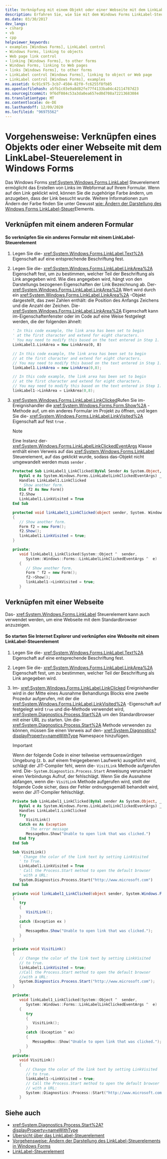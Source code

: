 ```yaml
---
title: Verknüpfung mit einem Objekt oder einer Webseite mit dem LinkLabel-Steuerelement
description: Erfahren Sie, wie Sie mit dem Windows Forms LinkLabel-Steuerelement Webstil Verknüpfungen zu einem Objekt oder einer Webseite erstellen.
ms.date: 03/30/2017
dev_langs:
- csharp
- vb
- cpp
helpviewer_keywords:
- examples [Windows Forms], LinkLabel control
- Windows Forms, linking to objects
- Web page link control
- linking [Windows Forms], to other forms
- Windows Forms, linking to Web pages
- links [Windows Forms], to other forms
- LinkLabel control [Windows Forms], linking to object or Web page
- LinkLabel control [Windows Forms], examples
ms.assetid: 6c91c975-3cb7-4504-82f0-fc6255f8fb85
ms.openlocfilehash: a5fb1c03e9a8d82fe77f4133ba04c42114787d23
ms.sourcegitcommit: 9f6df084c53a3da0ea657ed0d708a72213683084
ms.translationtype: MT
ms.contentlocale: de-DE
ms.lasthandoff: 12/09/2020
ms.locfileid: "96975562"
---
```

# <a name="how-to-link-to-an-object-or-web-page-with-the-windows-forms-linklabel-control"></a>Vorgehensweise: Verknüpfen eines Objekts oder einer Webseite mit dem LinkLabel-Steuerelement in Windows Forms

Das Windows Forms <xref:System.Windows.Forms.LinkLabel> Steuerelement ermöglicht das Erstellen von Links im Webformat auf Ihrem Formular. Wenn auf den Link geklickt wird, können Sie die zugehörige Farbe ändern, um anzugeben, dass der Link besucht wurde. Weitere Informationen zum Ändern der Farbe finden Sie unter Gewusst [wie: Ändern der Darstellung des Windows Forms LinkLabel-Steuer](how-to-change-the-appearance-of-the-windows-forms-linklabel-control.md)Elements.

## <a name="linking-to-another-form"></a>Verknüpfen mit einem anderen Formular

#### <a name="to-link-to-another-form-with-a-linklabel-control"></a>So verknüpfen Sie ein anderes Formular mit einem LinkLabel-Steuerelement

1. Legen Sie die- <xref:System.Windows.Forms.LinkLabel.Text%2A> Eigenschaft auf eine entsprechende Beschriftung fest.

2. Legen Sie die- <xref:System.Windows.Forms.LinkLabel.LinkArea%2A> Eigenschaft fest, um zu bestimmen, welcher Teil der Beschriftung als Link angegeben wird. Wie dies angegeben wird, hängt von den Darstellungs bezogenen Eigenschaften der Link Bezeichnung ab. Der- <xref:System.Windows.Forms.LinkLabel.LinkArea%2A> Wert wird durch ein <xref:System.Windows.Forms.LinkLabel.LinkArea%2A> -Objekt dargestellt, das zwei Zahlen enthält: die Position des Anfangs Zeichens und die Anzahl der Zeichen. Die- <xref:System.Windows.Forms.LinkLabel.LinkArea%2A> Eigenschaft kann im-Eigenschaftenfenster oder im Code auf eine Weise festgelegt werden, die der folgenden ähnelt:

    ```vb
    ' In this code example, the link area has been set to begin
    ' at the first character and extend for eight characters.
    ' You may need to modify this based on the text entered in Step 1.
    LinkLabel1.LinkArea = New LinkArea(0, 8)
    ```

    ```csharp
    // In this code example, the link area has been set to begin
    // at the first character and extend for eight characters.
    // You may need to modify this based on the text entered in Step 1.
    linkLabel1.LinkArea = new LinkArea(0,8);
    ```

    ```cpp
    // In this code example, the link area has been set to begin
    // at the first character and extend for eight characters.
    // You may need to modify this based on the text entered in Step 1.
    linkLabel1->LinkArea = LinkArea(0,8);
    ```

3. <xref:System.Windows.Forms.LinkLabel.LinkClicked>Rufen Sie im-Ereignishandler die <xref:System.Windows.Forms.Form.Show%2A> -Methode auf, um ein anderes Formular im Projekt zu öffnen, und legen Sie die- <xref:System.Windows.Forms.LinkLabel.LinkVisited%2A> Eigenschaft auf fest `true` .

    > [!NOTE]
    > Eine Instanz der- <xref:System.Windows.Forms.LinkLabelLinkClickedEventArgs> Klasse enthält einen Verweis auf das <xref:System.Windows.Forms.LinkLabel> Steuerelement, auf das geklickt wurde, sodass das-Objekt nicht umgewandelt werden muss `sender` .

    ```vb
    Protected Sub LinkLabel1_LinkClicked(ByVal Sender As System.Object, _
       ByVal e As System.Windows.Forms.LinkLabelLinkClickedEventArgs) _
       Handles LinkLabel1.LinkClicked
       ' Show another form.
       Dim f2 As New Form()
       f2.Show
       LinkLabel1.LinkVisited = True
    End Sub
    ```

    ```csharp
    protected void linkLabel1_LinkClicked(object sender, System. Windows.Forms.LinkLabelLinkClickedEventArgs e)
    {
       // Show another form.
       Form f2 = new Form();
       f2.Show();
       linkLabel1.LinkVisited = true;
    }
    ```

    ```cpp
    private:
       void linkLabel1_LinkClicked(System::Object ^  sender,
          System::Windows::Forms::LinkLabelLinkClickedEventArgs ^  e)
       {
          // Show another form.
          Form ^ f2 = new Form();
          f2->Show();
          linkLabel1->LinkVisited = true;
       }
    ```

## <a name="linking-to-a-web-page"></a>Verknüpfen mit einer Webseite

Das- <xref:System.Windows.Forms.LinkLabel> Steuerelement kann auch verwendet werden, um eine Webseite mit dem Standardbrowser anzuzeigen.

#### <a name="to-start-internet-explorer-and-link-to-a-web-page-with-a-linklabel-control"></a>So starten Sie Internet Explorer und verknüpfen eine Webseite mit einem LinkLabel-Steuerelement

1. Legen Sie die- <xref:System.Windows.Forms.LinkLabel.Text%2A> Eigenschaft auf eine entsprechende Beschriftung fest.

2. Legen Sie die- <xref:System.Windows.Forms.LinkLabel.LinkArea%2A> Eigenschaft fest, um zu bestimmen, welcher Teil der Beschriftung als Link angegeben wird.

3. Im- <xref:System.Windows.Forms.LinkLabel.LinkClicked> Ereignishandler wird in der Mitte eines Ausnahme Behandlungs Blocks eine zweite Prozedur aufgerufen, mit der die <xref:System.Windows.Forms.LinkLabel.LinkVisited%2A> -Eigenschaft auf festgelegt wird `true` und die-Methode verwendet wird, <xref:System.Diagnostics.Process.Start%2A> um den Standardbrowser mit einer URL zu starten. Um die- <xref:System.Diagnostics.Process.Start%2A> Methode verwenden zu können, müssen Sie einen Verweis auf den- <xref:System.Diagnostics?displayProperty=nameWithType> Namespace hinzufügen.

    > [!IMPORTANT]
    > Wenn der folgende Code in einer teilweise vertrauenswürdigen Umgebung (z. b. auf einem freigegebenen Laufwerk) ausgeführt wird, schlägt der JIT-Compiler fehl, wenn die- `VisitLink` Methode aufgerufen wird. Die- `System.Diagnostics.Process.Start` Anweisung verursacht einen Verbindungs Aufruf, der fehlschlägt. Wenn Sie die Ausnahme abfangen, wenn die- `VisitLink` Methode aufgerufen wird, stellt der folgende Code sicher, dass der Fehler ordnungsgemäß behandelt wird, wenn der JIT-Compiler fehlschlägt.

    ```vb
    Private Sub LinkLabel1_LinkClicked(ByVal sender As System.Object, _
       ByVal e As System.Windows.Forms.LinkLabelLinkClickedEventArgs) _
       Handles LinkLabel1.LinkClicked
       Try
          VisitLink()
       Catch ex As Exception
          ' The error message
          MessageBox.Show("Unable to open link that was clicked.")
       End Try
    End Sub

    Sub VisitLink()
       ' Change the color of the link text by setting LinkVisited
       ' to True.
       LinkLabel1.LinkVisited = True
       ' Call the Process.Start method to open the default browser
       ' with a URL:
       System.Diagnostics.Process.Start("http://www.microsoft.com")
    End Sub
    ```

    ```csharp
    private void linkLabel1_LinkClicked(object sender, System.Windows.Forms.LinkLabelLinkClickedEventArgs e)
    {
       try
       {
          VisitLink();
       }
       catch (Exception ex )
       {
          MessageBox.Show("Unable to open link that was clicked.");
       }
    }

    private void VisitLink()
    {
       // Change the color of the link text by setting LinkVisited
       // to true.
       linkLabel1.LinkVisited = true;
       //Call the Process.Start method to open the default browser
       //with a URL:
       System.Diagnostics.Process.Start("http://www.microsoft.com");
    }
    ```

    ```cpp
    private:
       void linkLabel1_LinkClicked(System::Object ^  sender,
          System::Windows::Forms::LinkLabelLinkClickedEventArgs ^  e)
       {
          try
          {
             VisitLink();
          }
          catch (Exception ^ ex)
          {
             MessageBox::Show("Unable to open link that was clicked.");
          }
       }
    private:
       void VisitLink()
       {
          // Change the color of the link text by setting LinkVisited
          // to true.
          linkLabel1->LinkVisited = true;
          // Call the Process.Start method to open the default browser
          // with a URL:
          System::Diagnostics::Process::Start("http://www.microsoft.com");
       }
    ```

## <a name="see-also"></a>Siehe auch

- <xref:System.Diagnostics.Process.Start%2A?displayProperty=nameWithType>
- [Übersicht über das LinkLabel-Steuerelement](linklabel-control-overview-windows-forms.md)
- [Vorgehensweise: Ändern der Darstellung des LinkLabel-Steuerelements in Windows Forms](how-to-change-the-appearance-of-the-windows-forms-linklabel-control.md)
- [LinkLabel-Steuerelement](linklabel-control-windows-forms.md)
